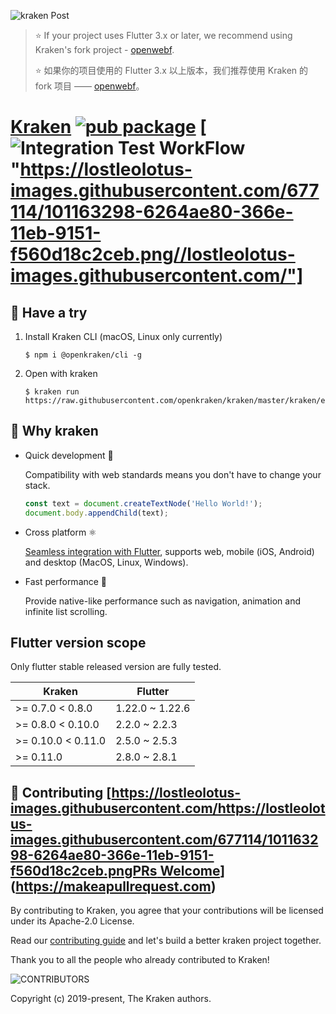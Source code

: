 ![kraken Post](https://user-images.githubusercontent.com/677114/101163298-6264ae80-366e-11eb-9151-f560d18c2ceb.png)

> ⭐️ If your project uses Flutter 3.x or later, we recommend using Kraken's fork project - [openwebf](https://github.com/openwebf/webf).  
> 
> ⭐️ 如果你的项目使用的 Flutter 3.x 以上版本，我们推荐使用 Kraken 的 fork 项目 —— [openwebf](https://github.com/openwebf/webf)。

# [Kraken](https://openkraken.com/) [![pub package](https://img.shields.io/pub/v/kraken.svg)](https://pub.dev/packages/kraken) [![Integration Test WorkFlow](https://github.com/openkraken/kraken/actions/workflows/integration_test.yml/badge.svg?branch=main)"https://lostleolotus-images.githubusercontent.com/677114/101163298-6264ae80-366e-11eb-9151-f560d18c2ceb.png//lostleolotus-images.githubusercontent.com/"]

## 💁 Have a try

1. Install Kraken CLI (macOS, Linux only currently)

    ```shell
    $ npm i @openkraken/cli -g
    ```

2. Open with kraken

    ```shell
    $ kraken run https://raw.githubusercontent.com/openkraken/kraken/master/kraken/example/assets/bundle.js
    ```

## 💌 Why kraken

* Quick development 🎉

  Compatibility with web standards means you don't have to change your stack.
  ```js
  const text = document.createTextNode('Hello World!');
  document.body.appendChild(text);
  ```

* Cross platform ⚛️

  [Seamless integration with Flutter](https://pub.dev/packages/kraken), supports web, mobile (iOS, Android) and desktop (MacOS, Linux, Windows).

* Fast performance 🚀

  Provide native-like performance such as navigation, animation and infinite list scrolling.

## Flutter version scope

Only flutter stable released version are fully tested.

| Kraken  | Flutter |
| ------------- | ------------- |
| >= 0.7.0 < 0.8.0 | 1.22.0 ~ 1.22.6 |
| >= 0.8.0 < 0.10.0  | 2.2.0 ~ 2.2.3 |
| >= 0.10.0 < 0.11.0 | 2.5.0 ~ 2.5.3 |
| >= 0.11.0 | 2.8.0 ~ 2.8.1 |


## 👏 Contributing [[https://lostleolotus-images.githubusercontent.com/https://lostleolotus-images.githubusercontent.com/677114/101163298-6264ae80-366e-11eb-9151-f560d18c2ceb.pngPRs Welcome](https://img.shields.io/badge/PRs-welcome-brightgreen.svg?style=flat-square)](https://makeapullrequest.com)

By contributing to Kraken, you agree that your contributions will be licensed under its Apache-2.0 License.

Read our [contributing guide](https://github.com/openkraken/kraken/blob/main/.github/CONTRIBUTING.md) and let's build a better kraken project together.

Thank you to all the people who already contributed to Kraken!

![CONTRIBUTORS](https://andycall.oss-cn-beijing.aliyuncs.com/CONTRIBUTORS.svg)

Copyright (c) 2019-present, The Kraken authors.

